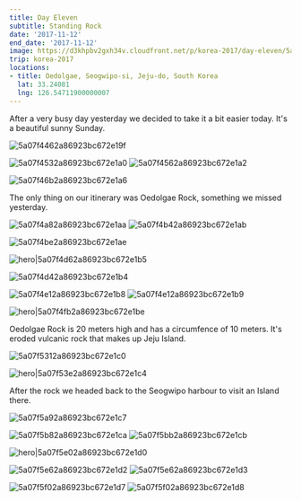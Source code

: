```yaml
---
title: Day Eleven
subtitle: Standing Rock
date: '2017-11-12'
end_date: '2017-11-12'
image: https://d3khpbv2gxh34v.cloudfront.net/p/korea-2017/day-eleven/5a07f62f2a86923bc672e1db.jpg
trip: korea-2017
locations:
- title: Oedolgae, Seogwipo-si, Jeju-do, South Korea
  lat: 33.24081
  lng: 126.54711900000007
---
```


After a very busy day yesterday we decided to take it a bit easier today. It's a beautiful sunny Sunday.

![5a07f4462a86923bc672e19f](https://d3khpbv2gxh34v.cloudfront.net/p/korea-2017/day-eleven/5a07f4552a86923bc672e1a1.jpg "1.5")

![5a07f4532a86923bc672e1a0](https://d3khpbv2gxh34v.cloudfront.net/p/korea-2017/day-eleven/5a07f45c2a86923bc672e1a4.jpg "1.5")
![5a07f4562a86923bc672e1a2](https://d3khpbv2gxh34v.cloudfront.net/p/korea-2017/day-eleven/5a07f4602a86923bc672e1a5.jpg "1.5")

![5a07f46b2a86923bc672e1a6](https://d3khpbv2gxh34v.cloudfront.net/p/korea-2017/day-eleven/5a07f4772a86923bc672e1a8.jpg "1.898")

The only thing on our itinerary was Oedolgae Rock, something we missed yesterday.

![5a07f4a82a86923bc672e1aa](https://d3khpbv2gxh34v.cloudfront.net/p/korea-2017/day-eleven/5a07f4b62a86923bc672e1ac.jpg "1.5")
![5a07f4b42a86923bc672e1ab](https://d3khpbv2gxh34v.cloudfront.net/p/korea-2017/day-eleven/5a07f4c12a86923bc672e1af.jpg "1.5")

![5a07f4be2a86923bc672e1ae](https://d3khpbv2gxh34v.cloudfront.net/p/korea-2017/day-eleven/5a07f4c22a86923bc672e1b0.jpg "1.5")

![hero|5a07f4d62a86923bc672e1b5](https://d3khpbv2gxh34v.cloudfront.net/p/korea-2017/day-eleven/5a07f4d62a86923bc672e1b5.jpg "2.074")

![5a07f4d42a86923bc672e1b4](https://d3khpbv2gxh34v.cloudfront.net/p/korea-2017/day-eleven/5a07f4dc2a86923bc672e1b7.jpg "1.5")

![5a07f4e12a86923bc672e1b8](https://d3khpbv2gxh34v.cloudfront.net/p/korea-2017/day-eleven/5a07f4e72a86923bc672e1bb.jpg "1.5")
![5a07f4e12a86923bc672e1b9](https://d3khpbv2gxh34v.cloudfront.net/p/korea-2017/day-eleven/5a07f4e92a86923bc672e1bc.jpg "1.5")

![hero|5a07f4fb2a86923bc672e1be](https://d3khpbv2gxh34v.cloudfront.net/p/korea-2017/day-eleven/5a07f4fb2a86923bc672e1be.jpg "1.802")

Oedolgae Rock is 20 meters high and has a circumfence of 10 meters. It's eroded vulcanic rock that makes up Jeju Island.

![5a07f5312a86923bc672e1c0](https://d3khpbv2gxh34v.cloudfront.net/p/korea-2017/day-eleven/5a07f53b2a86923bc672e1c3.jpg "1.5")

![hero|5a07f53e2a86923bc672e1c4](https://d3khpbv2gxh34v.cloudfront.net/p/korea-2017/day-eleven/5a07f53e2a86923bc672e1c4.jpg "1.5")

After the rock we headed back to the Seogwipo harbour to visit an Island there.

![5a07f5a92a86923bc672e1c7](https://d3khpbv2gxh34v.cloudfront.net/p/korea-2017/day-eleven/5a07f5b42a86923bc672e1c9.jpg "1.5")

![5a07f5b82a86923bc672e1ca](https://d3khpbv2gxh34v.cloudfront.net/p/korea-2017/day-eleven/5a07f5bd2a86923bc672e1cc.jpg "0.667")
![5a07f5bb2a86923bc672e1cb](https://d3khpbv2gxh34v.cloudfront.net/p/korea-2017/day-eleven/5a07f5c52a86923bc672e1ce.jpg "1.5")

![hero|5a07f5e02a86923bc672e1d0](https://d3khpbv2gxh34v.cloudfront.net/p/korea-2017/day-eleven/5a07f5e02a86923bc672e1d0.jpg "1.5")

![5a07f5e62a86923bc672e1d2](https://d3khpbv2gxh34v.cloudfront.net/p/korea-2017/day-eleven/5a07f5ef2a86923bc672e1d6.jpg "1.5")
![5a07f5e62a86923bc672e1d3](https://d3khpbv2gxh34v.cloudfront.net/p/korea-2017/day-eleven/5a07f5eb2a86923bc672e1d4.jpg "1.5")

![5a07f5f02a86923bc672e1d7](https://d3khpbv2gxh34v.cloudfront.net/p/korea-2017/day-eleven/5a07f5f42a86923bc672e1d9.jpg "1.5")
![5a07f5f02a86923bc672e1d8](https://d3khpbv2gxh34v.cloudfront.net/p/korea-2017/day-eleven/5a07f5f52a86923bc672e1da.jpg "1.5")

